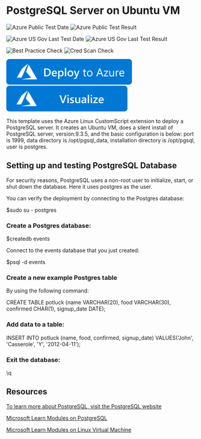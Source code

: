 # PostgreSQL Server on Ubuntu VM

![Azure Public Test Date](https://azurequickstartsservice.blob.core.windows.net/badges/postgresql-standalone-server-ubuntu/PublicLastTestDate.svg)
![Azure Public Test Result](https://azurequickstartsservice.blob.core.windows.net/badges/postgresql-standalone-server-ubuntu/PublicDeployment.svg)

![Azure US Gov Last Test Date](https://azurequickstartsservice.blob.core.windows.net/badges/postgresql-standalone-server-ubuntu/FairfaxLastTestDate.svg)
![Azure US Gov Last Test Result](https://azurequickstartsservice.blob.core.windows.net/badges/postgresql-standalone-server-ubuntu/FairfaxDeployment.svg)

![Best Practice Check](https://azurequickstartsservice.blob.core.windows.net/badges/postgresql-standalone-server-ubuntu/BestPracticeResult.svg)
![Cred Scan Check](https://azurequickstartsservice.blob.core.windows.net/badges/postgresql-standalone-server-ubuntu/CredScanResult.svg)

[![Deploy To Azure](https://raw.githubusercontent.com/Azure/azure-quickstart-templates/master/1-CONTRIBUTION-GUIDE/images/deploytoazure.svg?sanitize=true)]("https://portal.azure.com/#create/Microsoft.Template/uri/https%3A%2F%2Fraw.githubusercontent.com%2FAzure%2Fazure-quickstart-templates%2Fmaster%2Fpostgresql-standalone-server-ubuntu%2Fazuredeploy.json")
[![Visualize](https://raw.githubusercontent.com/Azure/azure-quickstart-templates/master/1-CONTRIBUTION-GUIDE/images/visualizebutton.svg?sanitize=true)]("http://armviz.io/#/?load=https%3A%2F%2Fraw.githubusercontent.com%2FAzure%2Fazure-quickstart-templates%2Fmaster%2Fpostgresql-standalone-server-ubuntu%2Fazuredeploy.json")

This template uses the Azure Linux CustomScript extension to deploy a PostgreSQL
server. It creates an Ubuntu VM, does a silent install of PostgreSQL server,
version:9.3.5, and the basic configuration is below: port is 1999, data
directory is /opt/pgsql_data, installation directory is /opt/pgsql, user is
postgres.

## Setting up and testing PostgreSQL Database

For security reasons, PostgreSQL uses a non-root user to initialize, start, or
shut down the database. Here it uses postgres as the user.

You can verify the deployment by connecting to the Postgres database:

\$sudo su - postgres

### Create a Postgres database:

\$createdb events

Connect to the events database that you just created:

\$psql -d events

### Create a new example Postgres table

By using the following command:

CREATE TABLE potluck (name VARCHAR(20), food VARCHAR(30), confirmed CHAR(1),
signup_date DATE);

### Add data to a table:

INSERT INTO potluck (name, food, confirmed, signup_date) VALUES('John',
'Casserole', 'Y', '2012-04-11');

### Exit the database:

\q

## Resources

[To learn more about PostgreSQL, visit the PostgreSQL website](http://www.postgresql.org/)

[Microsoft Learn Modules on PostgreSQL](https://docs.microsoft.com/en-us/learn/browse/?term=postgresql)

[Microsoft Learn Modules on Linux Virtual Machine](https://docs.microsoft.com/en-us/learn/browse/?term=Virtual%20Machine)
